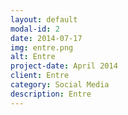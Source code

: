 ```yaml
---
layout: default
modal-id: 2
date: 2014-07-17
img: entre.png
alt: Entre
project-date: April 2014
client: Entre
category: Social Media
description: Entre
---
```

